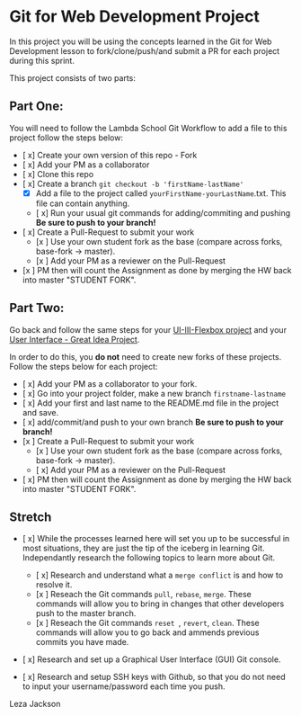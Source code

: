 # Git for Web Development Project
In this project you will be using the concepts learned in the Git for Web Development lesson to fork/clone/push/and submit a PR for each project during this sprint.

This project consists of two parts:

## Part One:
You will need to follow the Lambda School Git Workflow to add a file to this project follow the steps below:

- [ x] Create your own version of this repo - Fork
- [ x] Add your PM as a collaborator
- [ x] Clone this repo
- [ x] Create a branch `git checkout -b 'firstName-lastName'`
  - [x] Add a file to the project called `yourFirstName-yourLastName`.txt. This file can contain anything.
  - [ x] Run your usual git commands for adding/commiting and pushing **Be sure to push to your branch!**
- [ x] Create a Pull-Request to submit your work
  - [x ] Use your own student fork as the base (compare across forks, base-fork -> master).
  - [x ] Add your PM as a reviewer on the Pull-Request
- [x ] PM then will count the Assignment as done by merging the HW back into master "STUDENT FORK".

## Part Two:
Go back and follow the same steps for your [UI-III-Flexbox project](https://github.com/LambdaSchool/UI-III-Flexbox) and your [User Interface - Great Idea Project](https://github.com/LambdaSchool/User-Interface).

In order to do this, you **do not** need to create new forks of these projects. Follow the steps below for each project:

- [ x] Add your PM as a collaborator to your fork. 
- [ x] Go into your project folder, make a new branch `firstname-lastname`
- [ x] Add your first and last name to the README.md file in the project and save.
- [ x] add/commit/and push to your own branch  **Be sure to push to your branch!**
- [x ] Create a Pull-Request to submit your work
  - [x ] Use your own student fork as the base (compare across forks, base-fork -> master).
  - [ x] Add your PM as a reviewer on the Pull-Request
- [ x] PM then will count the Assignment as done by merging the HW back into master "STUDENT FORK".

## Stretch
- [ x] While the processes learned here will set you up to be successful in most situations, they are just the tip of the iceberg in learning Git. Independantly research the following topics to learn more about Git.
  - [ x] Research and understand what a `merge conflict` is and how to resolve it.
  - [x ] Reseach the Git commands `pull`, `rebase`, `merge`. These commands will allow you to bring in changes that other developers push to the master branch.
  - [x ] Reseach the Git commands `reset `, `revert`, `clean`. These commands will allow you to go back and ammends previous commits you have made.

- [ x] Research and set up a Graphical User Interface (GUI) Git console. 

- [ x] Research and setup SSH keys with Github, so that you do not need to input your username/password each time you push. 

Leza Jackson